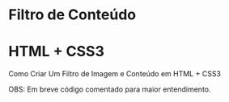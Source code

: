 # Filtro de Conteúdo
# HTML + CSS3
Como Criar Um Filtro de Imagem e Conteúdo em HTML + CSS3

OBS: Em breve código comentado para maior entendimento.
